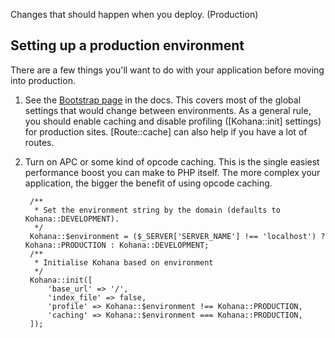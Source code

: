 Changes that should happen when you deploy. (Production)

## Setting up a production environment

There are a few things you'll want to do with your application before moving into production.

1. See the [Bootstrap page](bootstrap) in the docs.
   This covers most of the global settings that would change between environments.
   As a general rule, you should enable caching and disable profiling ([Kohana::init] settings) for production sites.
   [Route::cache] can also help if you have a lot of routes.
2. Turn on APC or some kind of opcode caching.
   This is the single easiest performance boost you can make to PHP itself. The more complex your application, the bigger the benefit of using opcode caching.

        /**
         * Set the environment string by the domain (defaults to Kohana::DEVELOPMENT).
         */
        Kohana::$environment = ($_SERVER['SERVER_NAME'] !== 'localhost') ? Kohana::PRODUCTION : Kohana::DEVELOPMENT;
        /**
         * Initialise Kohana based on environment
         */
        Kohana::init([
            'base_url' => '/',
            'index_file' => false,
            'profile' => Kohana::$environment !== Kohana::PRODUCTION,
            'caching' => Kohana::$environment === Kohana::PRODUCTION,
        ]);
